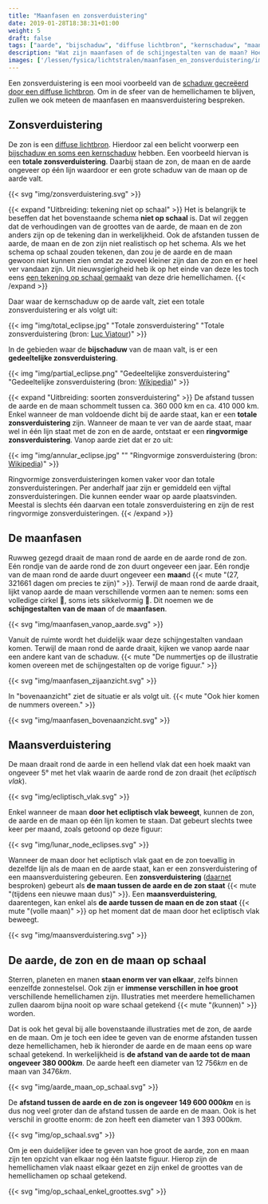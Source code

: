 ```yaml
---
title: "Maanfasen en zonsverduistering"
date: 2019-01-28T18:38:31+01:00
weight: 5
draft: false
tags: ["aarde", "bijschaduw", "diffuse lichtbron", "kernschaduw", "maan", "maanfasen", "maansverduistering", "schijngestalten van de maan", "zon", "zonsverduistering", "eclips"]
description: "Wat zijn maanfasen of de schijngestalten van de maan? Hoe ontstaat een zonsverduistering? In deze les leggen we het je uit. Aan het einde van de les geven we enkele boeiende illustraties die de werkelijke schaal van de aarde, de maan en de zon tonen."
images: ['/lessen/fysica/lichtstralen/maanfasen_en_zonsverduistering/img/zonsverduistering.png', '/lessen/fysica/lichtstralen/maanfasen_en_zonsverduistering/img/total_eclipse.jpg', '/lessen/fysica/lichtstralen/maanfasen_en_zonsverduistering/img/partial_eclipse.png', '/lessen/fysica/lichtstralen/maanfasen_en_zonsverduistering/img/annular_eclipse.jpg', '/lessen/fysica/lichtstralen/maanfasen_en_zonsverduistering/img/maanfasen_vanop_aarde.png', '/lessen/fysica/lichtstralen/maanfasen_en_zonsverduistering/img/maanfasen_zijaanzicht.png', '/lessen/fysica/lichtstralen/maanfasen_en_zonsverduistering/img/maanfasen_bovenaanzicht.png', '/lessen/fysica/lichtstralen/maanfasen_en_zonsverduistering/img/ecliptisch_vlak.png', '/lessen/fysica/lichtstralen/maanfasen_en_zonsverduistering/img/lunar_node_eclipses.png', '/lessen/fysica/lichtstralen/maanfasen_en_zonsverduistering/img/maansverduistering.png', '/lessen/fysica/lichtstralen/maanfasen_en_zonsverduistering/img/aarde_maan_op_schaal.png', '/lessen/fysica/lichtstralen/maanfasen_en_zonsverduistering/img/op_schaal.png', '/lessen/fysica/lichtstralen/maanfasen_en_zonsverduistering/img/op_schaal_enkel_groottes.png']
---
```

Een zonsverduistering is een mooi voorbeeld van de
[schaduw gecreëerd door een diffuse lichtbron](../schaduwvorming#de-schaduw-tekenen-van-een-diffuse-lichtbron).
Om in de sfeer van de hemellichamen te blijven, zullen we ook meteen de
maanfasen en maansverduistering bespreken.

## Zonsverduistering
De zon is een [diffuse lichtbron](../lichtstralen#puntvormige-en-diffuse-lichtbronnen).
Hierdoor zal een belicht voorwerp een
[bijschaduw en soms een kernschaduw](../schaduwvorming#diffuse-lichtbron-zachte-schaduw)
hebben. Een voorbeeld hiervan is een **totale zonsverduistering**. Daarbij
staan de zon, de maan en de aarde ongeveer op één lijn waardoor er een grote
schaduw van de maan op de aarde valt.

{{< svg "img/zonsverduistering.svg" >}}

{{< expand "Uitbreiding: tekening niet op schaal" >}}
Het is belangrijk te beseffen dat het bovenstaande schema **niet op schaal**
is. Dat wil zeggen dat de verhoudingen van de groottes van de aarde, de maan
en de zon anders zijn op de tekening dan in werkelijkheid. Ook de afstanden
tussen de aarde, de maan en de zon zijn niet realistisch op het schema. Als we
het schema op schaal zouden tekenen, dan zou je de aarde en de maan gewoon niet
kunnen zien omdat ze zoveel kleiner zijn dan de zon en er heel ver vandaan
zijn. Uit nieuwsgierigheid heb ik op het einde van deze les toch eens
[een tekening op schaal gemaakt](#de-aarde-de-zon-en-de-maan-op-schaal) van
deze drie hemellichamen.
{{< /expand >}}

Daar waar de kernschaduw op de aarde valt, ziet een totale zonsverduistering er
als volgt uit:

{{< img "img/total_eclipse.jpg" "Totale zonsverduistering" "Totale zonsverduistering (bron: <a href='https://lucnix.be'>Luc Viatour</a>)" >}}

In de gebieden waar de **bijschaduw** van de maan valt, is er een **gedeeltelijke zonsverduistering**.

{{< img "img/partial_eclipse.png" "Gedeeltelijke zonsverduistering" "Gedeeltelijke zonsverduistering (bron: <a href='https://en.wikipedia.org/wiki/Solar_eclipse#/media/File:Partial_solar_eclipse_Oct_23_2014_Minneapolis_5-36pm_Ruen1.png'>Wikipedia</a>)" >}}

{{< expand "Uitbreiding: soorten zonsverduistering" >}}
De afstand tussen de aarde en de maan schommelt tussen ca. 360 000 km en ca.
410 000 km. Enkel wanneer de man voldoende dicht bij de aarde staat, kan er een
**totale zonsverduistering** zijn. Wanneer de maan te ver van de aarde staat,
maar wel in één lijn staat met de zon en de aarde, ontstaat er een
**ringvormige zonsverduistering**. Vanop aarde ziet dat er zo uit:

{{< img "img/annular_eclipse.jpg" "" "Ringvormige zonsverduistering (bron: <a href='https://en.wikipedia.org/wiki/Solar_eclipse#/media/File:Annular_Eclipse._Taken_from_Middlegate,_Nevada_on_May_20,_2012.jpg'>Wikipedia</a>)" >}}

Ringvormige zonsverduisteringen komen vaker voor dan totale
zonsverduisteringen. Per anderhalf jaar zijn er gemiddeld een vijftal
zonsverduisteringen. Die kunnen eender waar op aarde plaatsvinden.
Meestal is slechts één daarvan een totale zonsverduistering en zijn de rest
ringvormige zonsverduisteringen.
{{< /expand >}}

## De maanfasen
Ruwweg gezegd draait de maan rond de aarde en de aarde rond de zon. Eén rondje
van de aarde rond de zon duurt ongeveer een jaar. Eén rondje van de maan rond
de aarde duurt ongeveer een **maan**d
{{< mute "($27{,}321661$ dagen om precies te zijn)" >}}.
Terwijl de maan rond de aarde draait, lijkt vanop aarde de maan
verschillende vormen aan te nemen: soms een volledige cirkel 🌝, soms
iets sikkelvormig 🌛. Dit noemen we de **schijngestalten van de maan** of de
**maanfasen**.

{{< svg "img/maanfasen_vanop_aarde.svg" >}}

Vanuit de ruimte wordt het duidelijk waar deze schijngestalten vandaan komen.
Terwijl de maan rond de aarde draait, kijken we vanop aarde naar een andere
kant van de schaduw.
{{< mute "De nummertjes op de illustratie komen overeen met de schijngestalten op de vorige figuur." >}}

{{< svg "img/maanfasen_zijaanzicht.svg" >}}

In "bovenaanzicht" ziet de situatie er als volgt uit.
{{< mute "Ook hier komen de nummers overeen." >}}

{{< svg "img/maanfasen_bovenaanzicht.svg" >}}

## Maansverduistering
De maan draait rond de aarde in een hellend vlak dat een hoek maakt van
ongeveer 5° met het vlak waarin de aarde rond de zon draait (het *ecliptisch
vlak*).

{{< svg "img/ecliptisch_vlak.svg" >}}

Enkel wanneer de maan **door het ecliptisch vlak beweegt**, kunnen de zon, de aarde
en de maan op één lijn komen te staan. Dat gebeurt slechts twee keer per maand, zoals getoond op deze figuur:

{{< svg "img/lunar_node_eclipses.svg" >}}

Wanneer de maan door het ecliptisch vlak gaat en de zon toevallig in dezelfde
lijn als de maan en de aarde staat, kan er een zonsverduistering of een
maansverduistering gebeuren. Een **zonsverduistering** ([daarnet](#zonsverduistering) besproken) gebeurt als **de maan tussen de aarde en de
zon staat** {{< mute "(tijdens een nieuwe maan dus)" >}}. Een **maansverduistering**, daarentegen, kan enkel als **de aarde
tussen de maan en de zon staat** {{< mute "(volle maan)" >}} op het moment dat de maan door het ecliptisch
vlak beweegt.

{{< svg "img/maansverduistering.svg" >}}

## De aarde, de zon en de maan op schaal
Sterren, planeten en manen **staan enorm ver van elkaar**, zelfs binnen
eenzelfde zonnestelsel. Ook zijn er **immense verschillen in hoe groot**
verschillende hemellichamen zijn.
Illustraties met meerdere hemellichamen zullen
daarom bijna nooit op ware schaal getekend {{< mute "(kunnen)" >}} worden.

Dat is ook het geval bij alle bovenstaande illustraties met de zon, de aarde en
de maan. Om je toch een idee te geven van de enorme afstanden tussen deze
hemellichamen, heb ik hieronder de aarde en de maan eens op ware schaal
getekend. In werkelijkheid is **de afstand van de aarde tot de maan ongeveer
$380{\ }000\si{ km}$**. De aarde heeft een diameter van
$12{\ }756 \si { km}$ en de maan van $3476\si{ km}$.

{{< svg "img/aarde_maan_op_schaal.svg" >}}

De **afstand tussen de aarde en de zon is ongeveer $149{\ }600{\ }000 \si{ km}$**
en is dus nog veel groter dan de afstand tussen
de aarde en de maan. Ook is het verschil in grootte enorm: de zon heeft een
diameter van $1{\ }393{\ }000 \si{ km}$. 

{{< svg "img/op_schaal.svg" >}}

Om je een duidelijker idee te geven van hoe groot de
aarde, zon en maan zijn ten opzicht van elkaar nog één laatste figuur. Hierop
zijn de hemellichamen vlak naast elkaar gezet en zijn enkel de groottes van de
hemellichamen op schaal getekend.

{{< svg "img/op_schaal_enkel_groottes.svg" >}}
